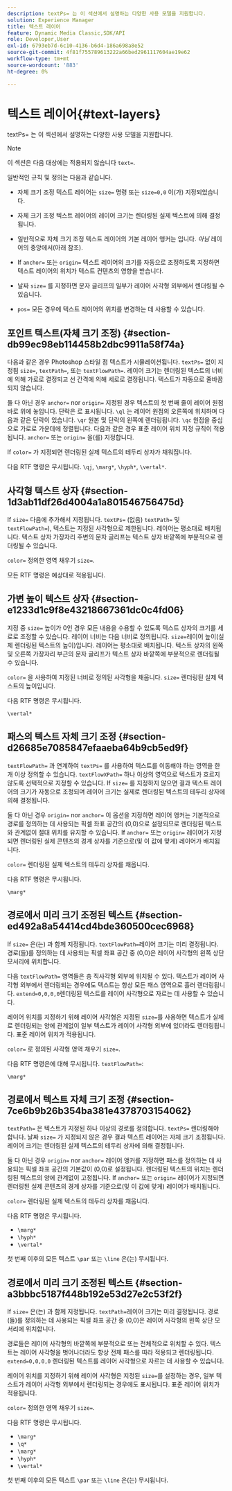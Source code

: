 ```yaml
---
description: textPs= 는 이 섹션에서 설명하는 다양한 사용 모델을 지원합니다.
solution: Experience Manager
title: 텍스트 레이어
feature: Dynamic Media Classic,SDK/API
role: Developer,User
exl-id: 6793eb7d-6c10-4136-b6d4-186a698a8e52
source-git-commit: 4f81f755789613222a66bed2961117604ae19e62
workflow-type: tm+mt
source-wordcount: '883'
ht-degree: 0%

---
```


# 텍스트 레이어{#text-layers}

textPs= 는 이 섹션에서 설명하는 다양한 사용 모델을 지원합니다.

>[!NOTE]
>
>이 섹션은 다음 대상에는 적용되지 않습니다 `text=`.

일반적인 규칙 및 정의는 다음과 같습니다.

* 자체 크기 조정 텍스트 레이어는 `size=` 명령 또는 `size=0,0` 이(가) 지정되었습니다.

* 자체 크기 조정 텍스트 레이어의 레이어 크기는 렌더링된 실제 텍스트에 의해 결정됩니다.
* 일반적으로 자체 크기 조정 텍스트 레이어의 기본 레이어 앵커는 입니다. *아님* 레이어의 중앙에서(아래 참조).
* If `anchor=` 또는 `origin=` 텍스트 레이어의 크기를 자동으로 조정하도록 지정하면 텍스트 레이어의 위치가 텍스트 컨텐츠의 영향을 받습니다.

* 날짜 `size=` 를 지정하면 문자 글리프의 일부가 레이어 사각형 외부에서 렌더링될 수 있습니다.
* `pos=` 모든 경우에 텍스트 레이어의 위치를 변경하는 데 사용할 수 있습니다.

## 포인트 텍스트(자체 크기 조정) {#section-db99ec98eb114458b2dbc9911a58f74a}

다음과 같은 경우 Photoshop 스타일 점 텍스트가 시뮬레이션됩니다. `textPs=` 없이 지정됨 `size=`, `textPath=`, 또는 `textFlowPath=`. 레이어 크기는 렌더링된 텍스트의 너비에 의해 가로로 결정되고 선 간격에 의해 세로로 결정됩니다. 텍스트가 자동으로 줄바꿈되지 않습니다.

둘 다 아닌 경우 `anchor=` nor `origin=` 지정된 경우 텍스트의 첫 번째 줄이 레이어 원점 바로 위에 놓입니다. 단락은 로 표시됩니다. `\ql` 는 레이어 원점의 오른쪽에 위치하며 다음과 같은 단락이 있습니다. `\qr` 원본 및 단락의 왼쪽에 렌더링됩니다. `\qc` 원점을 중심으로 가로로 가운데에 정렬됩니다. 다음과 같은 경우 표준 레이어 위치 지정 규칙이 적용됩니다. `anchor=` 또는 `origin=` 을(를) 지정합니다.

If `color=` 가 지정되면 렌더링된 실제 텍스트의 테두리 상자가 채워집니다.

다음 RTF 명령은 무시됩니다. `\qj`, `\marg*`, `\hyph*`, `\vertal*`.

## 사각형 텍스트 상자 {#section-1d3ab11df26d4004a1a801546756475d}

If `size=` 다음에 추가해서 지정됩니다. `textPs=` (없음) `textPath=` 및 `textFlowPath=`), 텍스트는 지정된 사각형으로 제한됩니다. 레이어는 평소대로 배치됩니다. 텍스트 상자 가장자리 주변의 문자 글리프는 텍스트 상자 바깥쪽에 부분적으로 렌더링될 수 있습니다.

`color=` 정의한 영역 채우기 `size=`.

모든 RTF 명령은 예상대로 적용됩니다.

## 가변 높이 텍스트 상자 {#section-e1233d1c9f8e43218667361dc0c4fd06}

지정 중 `size=` 높이가 0인 경우 모든 내용을 수용할 수 있도록 텍스트 상자의 크기를 세로로 조정할 수 있습니다. 레이어 너비는 다음 너비로 정의됩니다. `size=`레이어 높이(실제 렌더링된 텍스트의 높이)입니다. 레이어는 평소대로 배치됩니다. 텍스트 상자의 왼쪽 및 오른쪽 가장자리 부근의 문자 글리프가 텍스트 상자 바깥쪽에 부분적으로 렌더링될 수 있습니다.

`color=` 을 사용하여 지정된 너비로 정의된 사각형을 채웁니다. `size=` 렌더링된 실제 텍스트의 높이입니다.

다음 RTF 명령은 무시됩니다.

`\vertal*`

## 패스의 텍스트 자체 크기 조정 {#section-d26685e7085847efaaeba64b9cb5ed9f}

`textFlowPath=` 과 연계하여 `textPs=` 를 사용하여 텍스트를 이동해야 하는 영역을 한 개 이상 정의할 수 있습니다. `textFlowXPath=` 하나 이상의 영역으로 텍스트가 흐르지 않도록 선택적으로 지정할 수 있습니다. If `size=` 를 지정하지 않으면 결과 텍스트 레이어의 크기가 자동으로 조정되며 레이어 크기는 실제로 렌더링된 텍스트의 테두리 상자에 의해 결정됩니다.

둘 다 아닌 경우 `origin=` nor `anchor=` 이 옵션을 지정하면 레이어 앵커는 기본적으로 경로를 정의하는 데 사용되는 픽셀 좌표 공간의 (0,0)으로 설정되므로 렌더링된 텍스트와 관계없이 절대 위치를 유지할 수 있습니다. If `anchor=` 또는 `origin=` 레이어가 지정되면 렌더링된 실제 콘텐츠의 경계 상자를 기준으로(및 이 값에 맞게) 레이어가 배치됩니다.

`color=` 렌더링된 실제 텍스트의 테두리 상자를 채웁니다.

다음 RTF 명령은 무시됩니다.

`\marg*`

## 경로에서 미리 크기 조정된 텍스트 {#section-ed492a8a54414cd4bde360500cec6968}

If `size=` 은(는) 과 함께 지정됩니다. `textFlowPath=`레이어 크기는 미리 결정됩니다. 경로(들)를 정의하는 데 사용되는 픽셀 좌표 공간 중 (0,0)은 레이어 사각형의 왼쪽 상단 모서리에 위치합니다.

다음 `textFlowPath=` 영역들은 층 직사각형 외부에 위치될 수 있다. 텍스트가 레이어 사각형 외부에서 렌더링되는 경우에도 텍스트는 항상 모든 패스 영역으로 흘러 렌더링됩니다. `extend=0,0,0,0`렌더링된 텍스트를 레이어 사각형으로 자르는 데 사용할 수 있습니다.

레이어 위치를 지정하기 위해 레이어 사각형은 지정된 `size=`를 사용하면 텍스트가 실제로 렌더링되는 양에 관계없이 일부 텍스트가 레이어 사각형 외부에 있더라도 렌더링됩니다. 표준 레이어 위치가 적용됩니다.

`color=` 로 정의된 사각형 영역 채우기 `size=`.

다음 RTF 명령은에 대해 무시됩니다. `textFlowPath=`:

`\marg*`

## 경로에서 텍스트 자체 크기 조정 {#section-7ce6b9b26b354ba381e4378703154062}

`textPath=` 은 텍스트가 지정된 하나 이상의 경로를 정의합니다. `textPs=` 렌더링해야 합니다. 날짜 `size=` 가 지정되지 않은 경우 결과 텍스트 레이어는 자체 크기 조정됩니다. 레이어 크기는 렌더링된 실제 텍스트의 테두리 상자에 의해 결정됩니다.

둘 다 아닌 경우 `origin=` nor `anchor=` 레이어 앵커를 지정하면 패스를 정의하는 데 사용되는 픽셀 좌표 공간의 기본값이 (0,0)로 설정됩니다. 렌더링된 텍스트의 위치는 렌더링된 텍스트의 양에 관계없이 고정됩니다. If `anchor=` 또는 `origin=` 레이어가 지정되면 렌더링된 실제 콘텐츠의 경계 상자를 기준으로(및 이 값에 맞게) 레이어가 배치됩니다.

`color=` 렌더링된 실제 텍스트의 테두리 상자를 채웁니다.

다음 RTF 명령은 무시됩니다.

* `\marg*`
* `\hyph*`
* `\vertal*`

첫 번째 이후의 모든 텍스트 `\par` 또는 `\line` 은(는) 무시됩니다.

## 경로에서 미리 크기 조정된 텍스트 {#section-a3bbbc5187f448b192e53d27e2c53f2f}

If `size=` 은(는) 과 함께 지정됩니다. `textPath=`레이어 크기는 미리 결정됩니다. 경로(들)를 정의하는 데 사용되는 픽셀 좌표 공간 중 (0,0)은 레이어 사각형의 왼쪽 상단 모서리에 위치합니다.

경로들은 레이어 사각형의 바깥쪽에 부분적으로 또는 전체적으로 위치할 수 있다. 텍스트는 레이어 사각형을 벗어나더라도 항상 전체 패스를 따라 적용되고 렌더링됩니다. `extend=0,0,0,0` 렌더링된 텍스트를 레이어 사각형으로 자르는 데 사용할 수 있습니다.

레이어 위치를 지정하기 위해 레이어 사각형은 지정된 `size=`를 설정하는 경우, 일부 텍스트가 레이어 사각형 외부에서 렌더링되는 경우에도 표시됩니다. 표준 레이어 위치가 적용됩니다.

`color=` 정의한 영역 채우기 `size=`.

다음 RTF 명령은 무시됩니다.

* `\marg*`
* `\q*`
* `\marg*`
* `\hyph*`
* `\vertal*`

첫 번째 이후의 모든 텍스트 `\par` 또는 `\line` 은(는) 무시됩니다.
